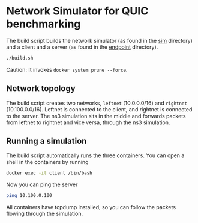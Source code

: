 # Network Simulator for QUIC benchmarking

The build script builds the network simulator (as found in the [sim](sim) directory) and a client and a server (as found in the [endpoint](endpoint) directory).

```sh
./build.sh
```

Caution: It invokes `docker system prune --force`.

## Network topology

The build script creates two networks, `leftnet` (10.0.0.0/16) and `rightnet` (10.100.0.0/16). Leftnet is connected to the client, and rightnet is connected to the server. The ns3 simulation sits in the middle and forwards packets from leftnet to rightnet and vice versa, through the ns3 simulation.

## Running a simulation

The build script automatically runs the three containers.
You can open a shell in the containers by running
```sh
docker exec -it client /bin/bash
```
Now you can ping the server
```sh
ping 10.100.0.100
```
All containers have tcpdump installed, so you can follow the packets flowing through the simulation.
